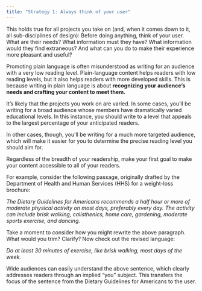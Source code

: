 ```yaml
---
title: "Strategy 1: Always think of your user"
---
```


This holds true for all projects you take on (and, when it comes down to it, all sub-disciplines of design): Before doing anything, think of your user. What are their needs? What information must they have? What information would they find extraneous? And what can you do to make their experience more pleasant and useful? 

Promoting plain language is often misunderstood as writing for an audience with a very low reading level. Plain-language content helps readers with low reading levels, but it also helps readers with more developed skills. This is because writing in plain language is about **recognizing your audience’s needs and crafting your content to meet them.**

It’s likely that the projects you work on are varied. In some cases, you’ll be writing for a broad audience whose members have dramatically varied educational levels. In this instance, you should write to a level that appeals to the largest percentage of your anticipated readers.

In other cases, though, you’ll be writing for a much more targeted audience, which will make it easier for you to determine the precise reading level you should aim for.

Regardless of the breadth of your readership, make your first goal to make your content accessible to all of your readers. 

For example, consider the following passage, originally drafted by the Department of Health and Human Services (HHS) for a weight-loss brochure: 

_The Dietary Guidelines for Americans recommends a half hour or more of moderate physical activity on most days, preferably every day. The activity can include brisk walking, calisthenics, home care, gardening, moderate sports exercise, and dancing._

Take a moment to consider how you might rewrite the above paragraph. What would you trim? Clarify?
Now check out the revised language:

_Do at least 30 minutes of exercise, like brisk walking, most days of the week._

Wide audiences can easily understand the above sentence, which clearly addresses readers through an implied “you” subject. This transfers the focus of the sentence from the Dietary Guidelines for Americans to the user. 